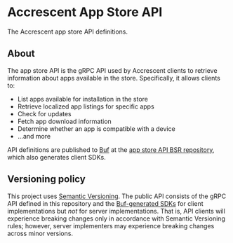 <!--
Copyright 2025 Logan Magee

SPDX-License-Identifier: MPL-2.0
-->

# Accrescent App Store API

The Accrescent app store API definitions.

## About

The app store API is the gRPC API used by Accrescent clients to retrieve information about apps
available in the store. Specifically, it allows clients to:

- List apps available for installation in the store
- Retrieve localized app listings for specific apps
- Check for updates
- Fetch app download information
- Determine whether an app is compatible with a device
- ...and more

API definitions are published to [Buf] at the [app store API BSR repository], which also generates
client SDKs.

## Versioning policy

This project uses [Semantic Versioning]. The public API consists of the gRPC API defined in this
repository and the [Buf-generated SDKs] for client implementations but _not_ for server
implementations. That is, API clients will experience breaking changes only in accordance with
Semantic Versioning rules; however, server implementers may experience breaking changes across minor
versions.

[Buf]: https://buf.build
[Buf-generated SDKs]: https://buf.build/accrescent/appstore-api/sdks
[app store API BSR repository]: https://buf.build/accrescent/appstore-api
[semantic versioning]: https://semver.org

